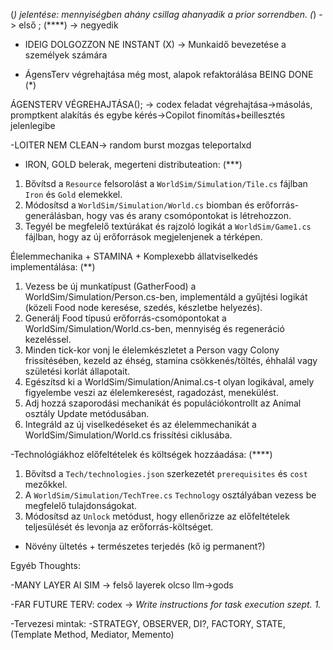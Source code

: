 ﻿(*) jelentése: mennyiségben ahány csillag ahanyadik a prior sorrendben. (*) -> első ; (****) -> negyedik


- IDEIG DOLGOZZON NE INSTANT (X) -> Munkaidő bevezetése a személyek számára


- ÁgensTerv végrehajtása még most, alapok refaktorálása BEING DONE (*)

ÁGENSTERV VÉGREHAJTÁSA();
-> codex feladat végrehajtása->másolás, promptkent alakítás és egybe kérés->Copilot finomítás+beillesztés jelenlegibe


-LOITER NEM CLEAN-> random burst mozgas teleportalxd



- IRON, GOLD belerak, megerteni distributeation: (***)
1. Bővítsd a `Resource` felsorolást a `WorldSim/Simulation/Tile.cs` fájlban `Iron` és `Gold` elemekkel.
2. Módosítsd a `WorldSim/Simulation/World.cs` biomban és erőforrás-generálásban, hogy vas és arany csomópontokat is létrehozzon.
3. Tegyél be megfelelő textúrákat és rajzoló logikát a `WorldSim/Game1.cs` fájlban, hogy az új erőforrások megjelenjenek a térképen.


Élelemmechanika + STAMINA + Komplexebb állatviselkedés implementálása: (**)
1. Vezess be új munkatípust (GatherFood) a WorldSim/Simulation/Person.cs-ben, implementáld a gyűjtési logikát
(közeli Food node keresése, szedés, készletbe helyezés).
2. Generálj Food típusú erőforrás-csomópontokat a WorldSim/Simulation/World.cs-ben, mennyiség és regeneráció kezeléssel.
3. Minden tick-kor vonj le élelemkészletet a Person vagy Colony frissítésében, kezeld az éhség, stamina csökkenés/töltés, 
éhhalál vagy születési korlát állapotait.
4. Egészítsd ki a WorldSim/Simulation/Animal.cs-t olyan logikával, amely figyelembe veszi az élelemkeresést, ragadozást, menekülést.
5. Adj hozzá szaporodási mechanikát és populációkontrollt az Animal osztály Update metódusában.
6. Integráld az új viselkedéseket és az élelemmechanikát a WorldSim/Simulation/World.cs frissítési ciklusába.


-Technológiákhoz előfeltételek és költségek hozzáadása: (****)
1. Bővítsd a `Tech/technologies.json` szerkezetét `prerequisites` és `cost` mezőkkel.
2. A `WorldSim/Simulation/TechTree.cs` `Technology` osztályában vezess be megfelelő tulajdonságokat.
3. Módosítsd az `Unlock` metódust, hogy ellenőrizze az előfeltételek teljesülését és levonja az erőforrás-költséget.


- Növény ültetés + természetes terjedés (kő ig permanent?)





Egyéb Thoughts:

-MANY LAYER AI SIM -> felső layerek olcso llm->gods

-FAR FUTURE TERV:
codex -> *Write instructions for task execution
szept. 1.*

-Tervezesi mintak:
-STRATEGY, OBSERVER, DI?, FACTORY, STATE, (Template Method, Mediator, Memento)







